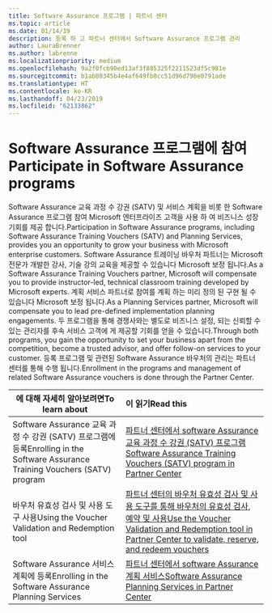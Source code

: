 ```yaml
---
title: Software Assurance 프로그램 | 파트너 센터
ms.topic: article
ms.date: 01/14/19
description: 등록 하 고 파트너 센터에서 Software Assurance 프로그램 관리
author: LauraBrenner
ms.author: labrenne
ms.localizationpriority: medium
ms.openlocfilehash: 9a2f0fcb90ed13af3f885325f2211523df5c981e
ms.sourcegitcommit: b1ab80345b4e4af649fb8cc51d96d798e0791ade
ms.translationtype: HT
ms.contentlocale: ko-KR
ms.lasthandoff: 04/23/2019
ms.locfileid: "62133862"
---
```

# <a name="participate-in-software-assurance-programs"></a><span data-ttu-id="ba085-103">Software Assurance 프로그램에 참여</span><span class="sxs-lookup"><span data-stu-id="ba085-103">Participate in Software Assurance programs</span></span>

<span data-ttu-id="ba085-104">Software Assurance 교육 과정 수 강권 (SATV) 및 서비스 계획을 비롯 한 Software Assurance 프로그램 참여 Microsoft 엔터프라이즈 고객을 사용 하 여 비즈니스 성장 기회를 제공 합니다.</span><span class="sxs-lookup"><span data-stu-id="ba085-104">Participation in Software Assurance programs, including Software Assurance Training Vouchers (SATV) and Planning Services, provides you an opportunity to grow your business with Microsoft enterprise customers.</span></span> <span data-ttu-id="ba085-105">Software Assurance 트레이닝 바우처 파트너는 Microsoft 전문가 개발한 강사, 기술 강의 교육을 제공할 수 있습니다 Microsoft 보정 됩니다.</span><span class="sxs-lookup"><span data-stu-id="ba085-105">As a Software Assurance Training Vouchers partner, Microsoft will compensate you to provide instructor-led, technical classroom training developed by Microsoft experts.</span></span> <span data-ttu-id="ba085-106">계획 서비스 파트너로 참여를 계획 하는 미리 정의 된 구현 될 수 있습니다 Microsoft 보정 됩니다.</span><span class="sxs-lookup"><span data-stu-id="ba085-106">As a Planning Services partner, Microsoft will compensate you to lead pre-defined implementation planning engagements.</span></span> <span data-ttu-id="ba085-107">두 프로그램을 통해 경쟁사와는 별도로 비즈니스 설정, 되는 신뢰할 수 있는 관리자를 후속 서비스 고객에 게 제공할 기회를 얻을 수 있습니다.</span><span class="sxs-lookup"><span data-stu-id="ba085-107">Through both programs, you gain the opportunity to set your business apart from the competition, become a trusted advisor, and offer follow-on services to your customer.</span></span> <span data-ttu-id="ba085-108">등록 프로그램 및 관련된 Software Assurance 바우처의 관리는 파트너 센터를 통해 수행 됩니다.</span><span class="sxs-lookup"><span data-stu-id="ba085-108">Enrollment in the programs and management of related Software Assurance vouchers is done through the Partner Center.</span></span>

|<span data-ttu-id="ba085-109">**에 대해 자세히 알아보려면**</span><span class="sxs-lookup"><span data-stu-id="ba085-109">**To learn about**</span></span>   |<span data-ttu-id="ba085-110">**이 읽기**</span><span class="sxs-lookup"><span data-stu-id="ba085-110">**Read this**</span></span>   |
|--------------------------|:------------------|
|<span data-ttu-id="ba085-111">Software Assurance 교육 과정 수 강권 (SATV) 프로그램에 등록</span><span class="sxs-lookup"><span data-stu-id="ba085-111">Enrolling in the Software Assurance Training Vouchers (SATV) program</span></span>|[<span data-ttu-id="ba085-112">파트너 센터에서 software Assurance 교육 과정 수 강권 (SATV) 프로그램</span><span class="sxs-lookup"><span data-stu-id="ba085-112">Software Assurance Training Vouchers (SATV) program in Partner Center</span></span>](software-assurance-satv.md)|
|<span data-ttu-id="ba085-113">바우처 유효성 검사 및 사용 도구 사용</span><span class="sxs-lookup"><span data-stu-id="ba085-113">Using the Voucher Validation and Redemption tool</span></span>|[<span data-ttu-id="ba085-114">파트너 센터의 바우처 유효성 검사 및 사용 도구를 통해 바우처의 유효성 검사, 예약 및 사용</span><span class="sxs-lookup"><span data-stu-id="ba085-114">Use the Voucher Validation and Redemption tool in Partner Center to validate, reserve, and redeem vouchers</span></span>](voucher-validation-tool.md)|
|<span data-ttu-id="ba085-115">Software Assurance 서비스 계획에 등록</span><span class="sxs-lookup"><span data-stu-id="ba085-115">Enrolling in the Software Assurance Planning Services</span></span>|[<span data-ttu-id="ba085-116">파트너 센터에서 software Assurance 계획 서비스</span><span class="sxs-lookup"><span data-stu-id="ba085-116">Software Assurance Planning Services in Partner Center</span></span>](software-assurance-dps.md) 


